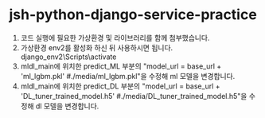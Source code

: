# jsh-python-django-service-practice

1. 코드 실행에 필요한 가상환경 및 라이브러리를 함께 첨부했습니다.
2. 가상환경 env2를 활성화 하신 뒤 사용하시면 됩니다. django_env2\Scripts\activate
3. mldl_main에 위치한 predict_ML 부분의 "model_url = base_url + 'ml_lgbm.pkl' #./media/ml_lgbm.pkl"을 수정해 ml 모델을 변경합니다.
4. mldl_main에 위치한 predict_DL 부분의 "model_url = base_url + 'DL_tuner_trained_model.h5' #./media/DL_tuner_trained_model.h5"을 수정해 dl 모델을 변경합니다.
